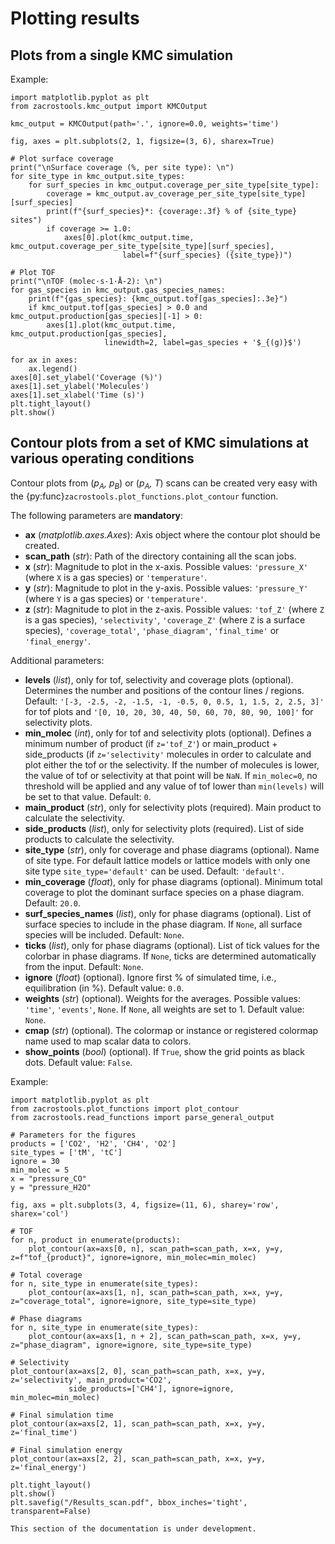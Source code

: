 # Plotting results

## Plots from a single KMC simulation

Example:

    import matplotlib.pyplot as plt
    from zacrostools.kmc_output import KMCOutput

    kmc_output = KMCOutput(path='.', ignore=0.0, weights='time')

    fig, axes = plt.subplots(2, 1, figsize=(3, 6), sharex=True)
    
    # Plot surface coverage
    print("\nSurface coverage (%, per site type): \n")
    for site_type in kmc_output.site_types:
        for surf_species in kmc_output.coverage_per_site_type[site_type]:
            coverage = kmc_output.av_coverage_per_site_type[site_type][surf_species]
            print(f"{surf_species}*: {coverage:.3f} % of {site_type} sites")
            if coverage >= 1.0:
                axes[0].plot(kmc_output.time, kmc_output.coverage_per_site_type[site_type][surf_species],
                             label=f"{surf_species} ({site_type})")

    # Plot TOF
    print("\nTOF (molec·s-1·Å-2): \n")
    for gas_species in kmc_output.gas_species_names:
        print(f"{gas_species}: {kmc_output.tof[gas_species]:.3e}")
        if kmc_output.tof[gas_species] > 0.0 and kmc_output.production[gas_species][-1] > 0:
            axes[1].plot(kmc_output.time, kmc_output.production[gas_species],
                         linewidth=2, label=gas_species + '$_{(g)}$')
    
    for ax in axes:
        ax.legend()
    axes[0].set_ylabel('Coverage (%)')
    axes[1].set_ylabel('Molecules')
    axes[1].set_xlabel('Time (s)')
    plt.tight_layout()
    plt.show()

## Contour plots from a set of KMC simulations at various operating conditions

Contour plots from (*p<sub>A</sub>, p<sub>B</sub>*) or (*p<sub>A</sub>, T*) scans can be created very easy with the 
{py:func}`zacrostools.plot_functions.plot_contour` function. 

The following parameters are **mandatory**:
- **ax** (*matplotlib.axes.Axes*): Axis object where the contour plot should be created.
- **scan_path** (*str*): Path of the directory containing all the scan jobs.
- **x** (*str*): Magnitude to plot in the x-axis. Possible values: `'pressure_X'` (where `X` is a gas species) or 
`'temperature'`.
- **y** (*str*): Magnitude to plot in the y-axis. Possible values: `'pressure_Y'` (where `Y` is a gas species) or 
`'temperature'`.
- **z** (*str*): Magnitude to plot in the z-axis. Possible values: `'tof_Z'` (where `Z` is a gas species), 
`'selectivity'`, `'coverage_Z'` (where `Z` is a surface species), `'coverage_total'`, `'phase_diagram'`, `'final_time'` 
or `'final_energy'`.


Additional parameters:
- **levels** (*list*), only for tof, selectivity and coverage plots (optional). Determines the number and positions of 
the contour lines / regions. Default: `'[-3, -2.5, -2, -1.5, -1, -0.5, 0, 0.5, 1, 1.5, 2, 2.5, 3]'` for tof plots and 
`'[0, 10, 20, 30, 40, 50, 60, 70, 80, 90, 100]'` for selectivity plots.
- **min_molec** (*int*), only for tof and selectivity plots (optional). Defines a minimum number of product 
(if `z='tof_Z'`) or main_product + side_products (if `z='selectivity'` molecules in order to calculate and plot 
either the tof or the selectivity. If the number of molecules is lower, the value of tof or selectivity at that point 
will be `NaN`. If `min_molec=0`, no threshold will be applied and any value of tof lower than `min(levels)` will be 
set to that value. Default: `0`.
- **main_product** (*str*), only for selectivity plots (required). Main product to calculate the selectivity.
- **side_products** (*list*), only for selectivity plots (required). List of side products to calculate the selectivity.
- **site_type** (*str*), only for coverage and phase diagrams (optional). Name of site type. For default lattice models 
or lattice models with only one site type `site_type='default'` can be used. Default: `'default'`.
- **min_coverage** (*float*), only for phase diagrams (optional). Minimum total coverage to plot the dominant surface 
species on a phase diagram. Default: `20.0`.
- **surf_species_names** (*list*), only for phase diagrams (optional). List of surface species to include in the phase 
diagram. If `None`, all surface species will be included. Default: `None`.
- **ticks** (*list*), only for phase diagrams (optional). List of tick values for the colorbar in phase diagrams. If 
`None`, ticks are determined automatically from the input. Default: `None`.
- **ignore** (*float*) (optional). Ignore first % of simulated time, i.e., equilibration (in %). Default value: `0.0`.
- **weights** (*str*) (optional). Weights for the averages. Possible values: `'time'`, `'events'`, `None`. If `None`, 
all weights are set to 1. Default value: `None`.
- **cmap** (*str*) (optional). The colormap or instance or registered colormap name used to map scalar data to colors.
- **show_points** (*bool*) (optional). If `True`, show the grid points as black dots. Default value: `False`.

Example:

    import matplotlib.pyplot as plt
    from zacrostools.plot_functions import plot_contour
    from zacrostools.read_functions import parse_general_output

    # Parameters for the figures
    products = ['CO2', 'H2', 'CH4', 'O2']
    site_types = ['tM', 'tC']
    ignore = 30
    min_molec = 5
    x = "pressure_CO"
    y = "pressure_H2O"
    
    fig, axs = plt.subplots(3, 4, figsize=(11, 6), sharey='row', sharex='col')

    # TOF
    for n, product in enumerate(products):
        plot_contour(ax=axs[0, n], scan_path=scan_path, x=x, y=y, z=f"tof_{product}", ignore=ignore, min_molec=min_molec)

    # Total coverage
    for n, site_type in enumerate(site_types):
        plot_contour(ax=axs[1, n], scan_path=scan_path, x=x, y=y, z="coverage_total", ignore=ignore, site_type=site_type)
    
    # Phase diagrams
    for n, site_type in enumerate(site_types):
        plot_contour(ax=axs[1, n + 2], scan_path=scan_path, x=x, y=y, z="phase_diagram", ignore=ignore, site_type=site_type)
    
    # Selectivity
    plot_contour(ax=axs[2, 0], scan_path=scan_path, x=x, y=y, z='selectivity', main_product='CO2',
                 side_products=['CH4'], ignore=ignore, min_molec=min_molec)
    
    # Final simulation time
    plot_contour(ax=axs[2, 1], scan_path=scan_path, x=x, y=y, z='final_time')

    # Final simulation energy
    plot_contour(ax=axs[2, 2], scan_path=scan_path, x=x, y=y, z='final_energy')

    plt.tight_layout()
    plt.show()
    plt.savefig("/Results_scan.pdf", bbox_inches='tight', transparent=False)


```{warning}
This section of the documentation is under development. 
```